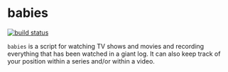 # babies

[![build status](https://circleci.com/gh/ohjames/babies.png?style=shield)](https://circleci.com/gh/ohjames/babies)

`babies` is a script for watching TV shows and movies and recording everything that has been watched in a giant log.
It can also keep track of your position within a series and/or within a video.
